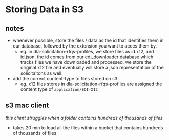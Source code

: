 Storing Data in S3
===================


notes
-----
- whenever possible, store the files / data as the id that identifies them in our database, followed by the extension you want to acces them by.
	- eg. in dla-solicitation-rfqs-profiles, we store files as id.x12, and id.json.  the id comes from our edi_downloader database which tracks files we have downloaded and processed.  we store the original x12 file and eventually will store a json representation of the solicitaitons as well.
- add the correct content-type to files stored on s3.
	- eg. x12 files stores in dla-solicitation-rfqs-profiles are assigned the content type of `application/EDI-X12`
	

s3 mac client
-------------
*this client struggles when a folder contains hundreds of thousands of files*
- takes 20 min to load all the files within a bucket that contains hundreds of thousands of files